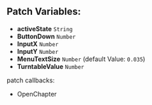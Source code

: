 ## Patch Variables:

* __activeState__ ```String```
* __ButtonDown__ ```Number```
* __InputX__ ```Number```
* __InputY__ ```Number```
* __MenuTextSize__ ```Number``` (default Value: `0.035`)
* __TurntableValue__ ```Number```

patch callbacks:

 - OpenChapter
